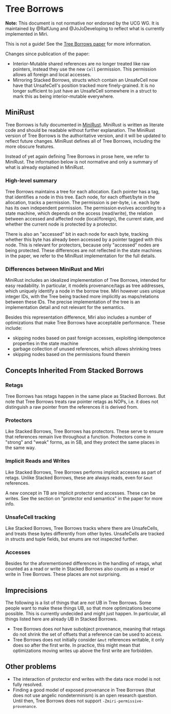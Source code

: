 # Tree Borrows

**Note:** This document is not normative nor endorsed by the UCG WG.  It is maintained by @RalfJung and @JoJoDeveloping to reflect what is currently implemented in Miri.

This is not a guide! See the [Tree Borrows paper](https://plf.inf.ethz.ch/research/pldi25-tree-borrows.html) for more information.

Changes since publication of the paper:

* Interior-Mutable shared references are no longer treated like raw pointers, instead they use the new `Cell` permission. This permission allows all foreign and local accesses.
* Mirroring Stacked Borrows, structs which contain an UnsafeCell now have that UnsafeCell's position tracked more finely-grained. It is no longer sufficient to just have an UnsafeCell somewhere in a struct to mark this as being interior-mutable everywhere.

## MiniRust

Tree Borrows is fully documented in [MiniRust](https://github.com/minirust/minirust/tree/master/spec/mem/tree_borrows). MiniRust is written as literate code and should be readable without further explanation. The MiniRust version of Tree Borrows is the authoritative version, and it will be updated to reflect future changes. MiniRust defines all of Tree Borrows, including the more obscure features.

Instead of yet again defining Tree Borrows in prose here, we refer to MiniRust. The information below is not normative and only a summary of what is already explained in MiniRust.


### High-level summary

Tree Borrows maintains a tree for each allocation. Each pointer has a tag, that identifies a node in this tree.
Each node, for each offset/byte in the allocation, tracks a permission. The permission is per-byte, i.e. each byte has its own independent permission.
The permission evolves according to a state machine, which depends on the access (read/write), the relation between accessed and affected node (local/foreign), the current state, and whether the current node is protected by a protector.

There is also an "accessed" bit in each node for each byte, tracking whether this byte has already been accessed by a pointer tagged with this node.
This is relevant for protectors, because only "accessed" nodes are being protected.
These differences are not reflected in the state machines in the paper, we refer to the MiniRust implementation for the full details.


### Differences between MiniRust and Miri

MiniRust includes an idealized implementation of Tree Borrows, intended for easy readability.
In particular, it models provenance/tags as tree addresses, which uniquely identify a node in the borrow tree. Miri however uses unique integer IDs, with the Tree being tracked more implicitly as maps/relations between these IDs. The precise implementation of the tree is an implementation detail and not relevant for the semantics.

Besides this representation difference, Miri also includes a number of optimizations that make Tree Borrows have acceptable performance. These include:
* skipping nodes based on past foreign accesses, exploiting idempotence properties in the state machine
* garbage collection of unused references, which allows shrinking trees
* skipping nodes based on the permissions found therein

## Concepts Inherited From Stacked Borrows

### Retags

Tree Borrows has retags happen in the same place as Stacked Borrows. But note that Tree Borrows treats raw pointer retags as NOPs, i.e. it does not distinguish a raw pointer from the references it is derived from.

### Protectors

Like Stacked Borrows, Tree Borrows has protectors. These serve to ensure that references remain live throughout a function. Protectors come in "strong" and "weak" forms, as in SB, and they protect the same places in the same way.

### Implicit Reads and Writes

Like Stacked Borrows, Tree Borrows performs implicit accesses as part of retags. Unlike Stacked Borrows, these are always reads, even for `&mut` references.

A new concept in TB are implicit protector end accesses. These can be writes. See the section on "protector end semantics" in the paper for more info.

### UnsafeCell tracking

Like Stacked Borrows, Tree Borrows tracks where there are UnsafeCells, and treats these bytes differently from other bytes. UnsafeCells are tracked in structs and tuple fields, but enums are not inspected further.

### Accesses

Besides for the aforementioned differences in the handling of retags, what counted as a read or write in Stacked Borrows also counts as a read or write in Tree Borrows. These places are not surprising.

## Imprecisions

The following is a list of things that are _not_ UB in Tree Borrows. Some people want to make these things UB, so that more optimizations become possible. This is currently undecided and might just happen. In particular, all things listed here are already UB in Stacked Borrows.

* Tree Borrows does _not_ have subobject provenance, meaning that retags do not shrink the set of offsets that a reference can be used to access.
* Tree Borrows does not initially consider `&mut` references writable, it only does so after the first write. In practice, this might mean that optimizations moving writes up above the first write are forbidden.

## Other problems

* The interaction of protector end writes with the data race model is not fully resolved.
* Finding a good model of exposed provenance in Tree Borrows (that does not use angelic nondeterminism) is an open research question. Until then, Tree Borrows does not support `-Zmiri-permissive-provenance`.
